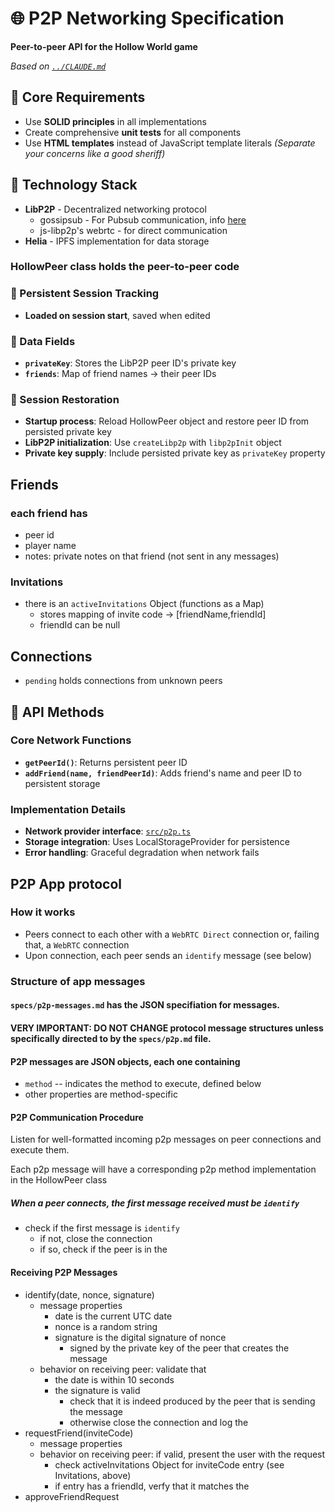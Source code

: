 # 🌐 P2P Networking Specification

**Peer-to-peer API for the Hollow World game**

*Based on [`../CLAUDE.md`](../CLAUDE.md)*

## 🎯 Core Requirements
- Use **SOLID principles** in all implementations
- Create comprehensive **unit tests** for all components
- Use **HTML templates** instead of JavaScript template literals *(Separate your concerns like a good sheriff)*

## 🔧 Technology Stack
- **LibP2P** - Decentralized networking protocol
  - gossipsub - For Pubsub communication, info [here](https://libp2p.github.io/js-libp2p/modules/_libp2p_gossipsub.html)
  - js-libp2p's webrtc - for direct communication 
- **Helia** - IPFS implementation for data storage

### HollowPeer class holds the peer-to-peer code

### 💾 Persistent Session Tracking
- **Loaded on session start**, saved when edited

### 🔑 Data Fields
- **`privateKey`**: Stores the LibP2P peer ID's private key
- **`friends`**: Map of friend names → their peer IDs

### 🔄 Session Restoration
- **Startup process**: Reload HollowPeer object and restore peer ID from persisted private key
- **LibP2P initialization**: Use `createLibp2p` with `libp2pInit` object
- **Private key supply**: Include persisted private key as `privateKey` property

## Friends
### each friend has
- peer id
- player name
- notes: private notes on that friend (not sent in any messages)

### Invitations
- there is an `activeInvitations` Object (functions as a Map)
  - stores mapping of invite code -> [friendName,friendId]
  - friendId can be null

## Connections
- `pending` holds connections from unknown peers

## 🔧 API Methods

### Core Network Functions
- **`getPeerId()`**: Returns persistent peer ID
- **`addFriend(name, friendPeerId)`**: Adds friend's name and peer ID to persistent storage

### Implementation Details
- **Network provider interface**: [`src/p2p.ts`](../src/p2p.ts)
- **Storage integration**: Uses LocalStorageProvider for persistence
- **Error handling**: Graceful degradation when network fails

## P2P App protocol

### How it works
- Peers connect to each other with a `WebRTC Direct` connection or, failing that, a `WebRTC` connection
- Upon connection, each peer sends an `identify` message (see below)

### Structure of app messages
#### `specs/p2p-messages.md` has the JSON specifiation for messages.

#### VERY IMPORTANT: DO NOT CHANGE protocol message structures unless specifically directed to by the `specs/p2p.md` file.

#### P2P messages are JSON objects, each one containing
- `method` -- indicates the method to execute, defined below
- other properties are method-specific

#### P2P Communication Procedure
Listen for well-formatted incoming p2p messages on peer connections and execute them.

Each p2p message will have a corresponding p2p method implementation in the HollowPeer class

##### When a peer connects, the first message received must be `identify`
- check if the first message is `identify`
  - if not, close the connection
  - if so, check if the peer is in the 

#### Receiving P2P Messages
- identify(date, nonce, signature)
  - message properties
    - date is the current UTC date
    - nonce is a random string
    - signature is the digital signature of nonce
      - signed by the private key of the peer that creates the message
  - behavior on receiving peer: validate that
    - the date is within 10 seconds
    - the signature is valid
      - check that it is indeed produced by the peer that is sending the message
      - otherwise close the connection and log the 
- requestFriend(inviteCode)
  - message properties
  - behavior on receiving peer: if valid, present the user with the request
    - check activeInvitations Object for inviteCode entry (see Invitations, above)
    - if entry has a friendId, verfy that it matches the 
- approveFriendRequest
